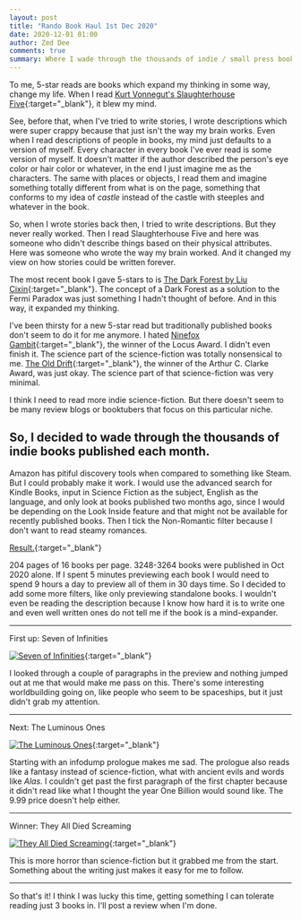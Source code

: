 ```yaml
---
layout: post
title: "Rando Book Haul 1st Dec 2020"
date: 2020-12-01 01:00
author: Zed Dee
comments: true
summary: Where I wade through the thousands of indie / small press books in a pseudorandom way.
---
```


To me, 5-star reads are books which expand my thinking in some way, change my life. When I read [Kurt Vonnegut's Slaughterhouse Five](https://www.amazon.com/Slaughterhouse-Five-Novel-Modern-Library-Novels-ebook/dp/B000SEGHT6/){:target="_blank"}, it blew my mind.

See, before that, when I've tried to write stories, I wrote descriptions which were super crappy because that just isn't the way my brain works. Even when I read descriptions of people in books, my mind just defaults to a version of myself. Every character in every book I've ever read is some version of myself. It doesn't matter if the author described the person's eye color or hair color or whatever, in the end I just imagine me as the characters. The same with places or objects, I read them and imagine something totally different from what is on the page, something that conforms to my idea of *castle* instead of the castle with steeples and whatever in the book.

So, when I wrote stories back then, I tried to write descriptions. But they never really worked. Then I read Slaughterhouse Five and here was someone who didn't describe things based on their physical attributes. Here was someone who wrote the way my brain worked. And it changed my view on how stories could be written forever.

The most recent book I gave 5-stars to is [The Dark Forest by Liu Cixin](https://www.amazon.com/Dark-Forest-Remembrance-Earths-Past-ebook/dp/B00R13OYU6/){:target="_blank"}. The concept of a Dark Forest as a solution to the Fermi Paradox was just something I hadn't thought of before. And in this way, it expanded my thinking. 

I've been thirsty for a new 5-star read but traditionally published books don't seem to do it for me anymore. I hated [Ninefox Gambit](https://www.amazon.com/Ninefox-Gambit-Machineries-Empire-Book-ebook/dp/B01EBE05X2/){:target="_blank"}, the winner of the Locus Award. I didn't even finish it. The science part of the science-fiction was totally nonsensical to me. [The Old Drift](https://www.amazon.com/Old-Drift-Novel-Namwali-Serpell-ebook/dp/B07F63ZNGC/){:target="_blank"}, the winner of the Arthur C. Clarke Award, was just okay. The science part of that science-fiction was very minimal.

I think I need to read more indie science-fiction. But there doesn't seem to be many review blogs or booktubers that focus on this particular niche.

## So, I decided to wade through the thousands of indie books published each month.

Amazon has pitiful discovery tools when compared to something like Steam. But I could probably make it work. I would use the advanced search for Kindle Books, input in Science Fiction as the subject, English as the language, and only look at books published two months ago, since I would be depending on the Look Inside feature and that might not be available for recently published books. Then I tick the Non-Romantic filter because I don't want to read steamy romances.

[Result.](https://www.amazon.com/s?i=digital-text&bbn=158591011&rh=n%3A158591011%2Cp_20%3AEnglish%2Cp_n_feature_five_browse-bin%3A6602149011&s=daterank&dc&Adv-Srch-Books-Submit.x=16&Adv-Srch-Books-Submit.y=16&field-datemod=10&field-dateop=During&field-dateyear=2020&qid=1606824286&rnid=6602145011&unfiltered=1){:target="_blank"}

204 pages of 16 books per page. 3248-3264 books were published in Oct 2020 alone. If I spent 5 minutes previewing each book I would need to spend 9 hours a day to preview all of them in 30 days time. So I decided to add some more filters, like only previewing standalone books. I wouldn't even be reading the description because I know how hard it is to write one and even well written ones do not tell me if the book is a mind-expander.

--- 

First up: Seven of Infinities

[![Seven of Infinities](https://m.media-amazon.com/images/I/519pEkJ8AwL.jpg)](https://www.amazon.com/Seven-Infinities-Aliette-Bodard-ebook/dp/B08L17LFYV){:target="_blank"}

I looked through a couple of paragraphs in the preview and nothing jumped out at me that would make me pass on this. There's some interesting worldbuilding going on, like people who seem to be spaceships, but it just didn't grab my attention.

---

Next: The Luminous Ones

[![The Luminous Ones](https://m.media-amazon.com/images/I/41WXTYRk9RL.jpg)](https://www.amazon.com/Luminous-Ones-Nicholas-Ashbaugh-ebook/dp/B08HKTQ18P){:target="_blank"}

Starting with an infodump prologue makes me sad. The prologue also reads like a fantasy instead of 
science-fiction, what with ancient evils and words like *Alas*. I couldn't get past the first paragraph of the first chapter because it didn't read like what I thought the year One Billion would sound like. The 9.99 price doesn't help either.

---

Winner: They All Died Screaming

[![They All Died Screaming](https://m.media-amazon.com/images/I/41o0UX6VNxL.jpg)](https://www.amazon.com/They-Died-Screaming-Kristopher-Triana-ebook/dp/B08748PBL5){:target="_blank"}

This is more horror than science-fiction but it grabbed me from the start. Something about the writing just makes it easy for me to follow.

---

So that's it! I think I was lucky this time, getting something I can tolerate reading just 3 books in. I'll post a review when I'm done.
